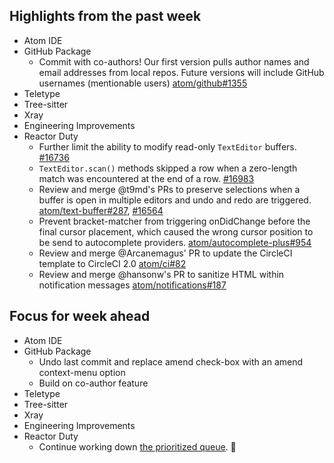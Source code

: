 ## Highlights from the past week

- Atom IDE
- GitHub Package
  - Commit with co-authors! Our first version pulls author names and email addresses from local repos. Future versions will include GitHub usernames (mentionable users) [atom/github#1355](https://github.com/atom/github/pull/1355)
- Teletype
- Tree-sitter
- Xray
- Engineering Improvements
- Reactor Duty
  - Further limit the ability to modify read-only `TextEditor` buffers. [#16736](https://github.com/atom/atom/issues/16736)
  - `TextEditor.scan()` methods skipped a row when a zero-length match was encountered at the end of a row. [#16983](https://github.com/atom/atom/issues/16983)
  - Review and merge @t9md's PRs to preserve selections when a buffer is open in multiple editors and undo and redo are triggered. [atom/text-buffer#287](https://github.com/atom/text-buffer/pull/287), [#16564](https://github.com/atom/atom/pull/16564)
  - Prevent bracket-matcher from triggering onDidChange before the final cursor placement, which caused the wrong cursor position to be send to autocomplete providers. [atom/autocomplete-plus#954](https://github.com/atom/autocomplete-plus/issues/954)
  - Review and merge @Arcanemagus' PR to update the CircleCI template to CircleCI 2.0 [atom/ci#82](https://github.com/atom/ci/issues/82)
  - Review and merge @hansonw's PR to sanitize HTML within notification messages [atom/notifications#187](https://github.com/atom/notifications/pull/187)

## Focus for week ahead

- Atom IDE
- GitHub Package
  - Undo last commit and replace amend check-box with an amend context-menu option
  - Build on co-author feature
- Teletype
- Tree-sitter
- Xray
- Engineering Improvements
- Reactor Duty
  - Continue working down [the prioritized queue](https://github.com/orgs/atom/projects/2). :rocket:

